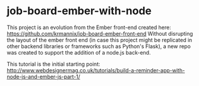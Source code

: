 job-board-ember-with-node
=========================

This project is an evolution from the Ember front-end created here: https://github.com/krmannix/job-board-ember-front-end
Without disrupting the layout of the ember front end (in case this project might be replicated in other backend libraries or frameworks such as Python's Flask), a new repo was created to support the addition of a node.js back-end.

This tutorial is the initial starting point: 
http://www.webdesignermag.co.uk/tutorials/build-a-reminder-app-with-node-js-and-ember-js-part-1/
